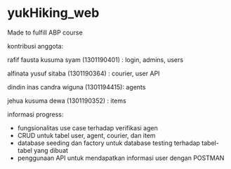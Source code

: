 # yukHiking_web
 Made to fulfill ABP course

kontribusi anggota:

rafif fausta kusuma syam (1301190401) :
login, admins, users

alfinata yusuf sitaba (1301190364) :
courier, user API

dindin inas candra wiguna (1301194415):
agents

jehua kusuma dewa (1301190352) :
items

informasi progress:

- fungsionalitas use case terhadap verifikasi agen
- CRUD untuk tabel user, agent, courier, dan item
- database seeding dan factory untuk database testing terhadap tabel-tabel yang dibuat
- penggunaan API untuk mendapatkan informasi user dengan POSTMAN

